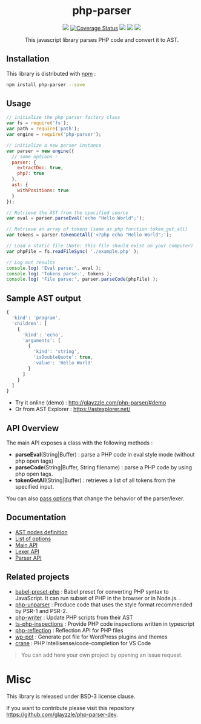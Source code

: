 <h1 align="center">php-parser</h1>
<p align="center">
<a href="https://travis-ci.org/glayzzle/php-parser"><img src="https://api.travis-ci.org/glayzzle/php-parser.svg?branch=2.2.0"></a>
<a href="https://coveralls.io/github/glayzzle/php-parser?branch=master"><img src="https://coveralls.io/repos/github/glayzzle/php-parser/badge.svg?branch=master&v=20170115" alt="Coverage Status" /></a>
<a title="npm version" href="https://www.npmjs.com/package/php-parser"><img src="https://badge.fury.io/js/php-parser.svg"></a>
<a title="npm downloads" href="https://www.npmjs.com/package/php-parser"><img src="https://img.shields.io/npm/dm/php-parser.svg?style=flat"></a>
<a title="Gitter" href="https://gitter.im/glayzzle/Lobby"><img src="https://img.shields.io/badge/GITTER-join%20chat-green.svg"></a>
</p>
<p align="center">This javascript library parses PHP code and convert it to AST.</p>

Installation
------------

This library is distributed with [npm](https://www.npmjs.com/package/php-parser) :

```sh
npm install php-parser --save
```

Usage
-----

```js
// initialize the php parser factory class
var fs = require('fs');
var path = require('path');
var engine = require('php-parser');

// initialize a new parser instance
var parser = new engine({
  // some options :
  parser: {
    extractDoc: true,
    php7: true
  },
  ast: {
    withPositions: true
  }
});

// Retrieve the AST from the specified source
var eval = parser.parseEval('echo "Hello World";');

// Retrieve an array of tokens (same as php function token_get_all)
var tokens = parser.tokenGetAll('<?php echo "Hello World";');

// Load a static file (Note: this file should exist on your computer)
var phpFile = fs.readFileSync( './example.php' );

// Log out results
console.log( 'Eval parse:', eval );
console.log( 'Tokens parse:', tokens );
console.log( 'File parse:', parser.parseCode(phpFile) );

```

Sample AST output
-----------------

```js
{
  'kind': 'program',
  'children': [
    {
      'kind': 'echo',
      'arguments': [
        {
          'kind': 'string',
          'isDoubleQuote': true,
          'value': 'Hello World'
        }
      ]
    }
  ]
}
```

- Try it online (demo) : http://glayzzle.com/php-parser/#demo
- Or from AST Explorer : https://astexplorer.net/


API Overview
------------

The main API exposes a class with the following methods :

- **parseEval**(String|Buffer) : parse a PHP code in eval style mode (without php open tags)
- **parseCode**(String|Buffer, String filename) : parse a PHP code by using php open tags.
- **tokenGetAll**(String|Buffer) : retrieves a list of all tokens from the specified input.

You can also [pass options](https://github.com/glayzzle/php-parser/wiki/Options) that change the behavior of the parser/lexer.

Documentation
-------------

- [AST nodes definition](https://github.com/glayzzle/php-parser/blob/master/docs/AST.md)
- [List of options](https://github.com/glayzzle/php-parser/wiki/Options)
- [Main API](https://github.com/glayzzle/php-parser/tree/master/docs)
- [Lexer API](https://github.com/glayzzle/php-parser/blob/master/docs/lexer.md)
- [Parser API](https://github.com/glayzzle/php-parser/blob/master/docs/parser.md)

Related projects
----------------

- [babel-preset-php](https://gitlab.com/kornelski/babel-preset-php) : Babel preset for converting PHP syntax to JavaScript. It can run subset of PHP in the browser or in Node.js. .
- [php-unparser](https://github.com/chris-l/php-unparser) : Produce code that uses the style format recommended by PSR-1 and PSR-2.
- [php-writer](https://github.com/glayzzle/php-writer) : Update PHP scripts from their AST
- [ts-php-inspections](https://github.com/DaGhostman/ts-php-inspections) : Provide PHP code inspections written in typescript
- [php-reflection](https://github.com/glayzzle/php-reflection) : Reflection API for PHP files
- [wp-pot](https://github.com/rasmusbe/wp-pot) : Generate pot file for WordPress plugins and themes
- [crane](https://github.com/HvyIndustries/crane) : PHP Intellisense/code-completion for VS Code

> You can add here your own project by opening an issue request.

# Misc

This library is released under BSD-3 license clause.

If you want to contribute please visit this repository https://github.com/glayzzle/php-parser-dev.
